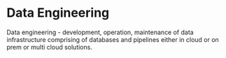 # Data Engineering 

Data engineering - development, operation, maintenance of data infrastructure comprising of databases and pipelines either in cloud or on prem or multi cloud solutions. 

